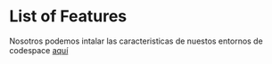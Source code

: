 # List of Features

Nosotros podemos intalar las caracteristicas de nuestos entornos de codespace [aquí](https://containers.dev/features)